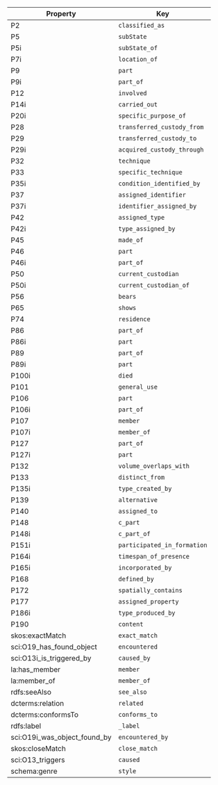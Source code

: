 Property | Key
-------- | ---
P2 | `classified_as`
P5 | `subState`
P5i | `subState_of`
P7i | `location_of`
P9 | `part`
P9i | `part_of`
P12 | `involved`
P14i | `carried_out`
P20i | `specific_purpose_of`
P28 | `transferred_custody_from`
P29 | `transferred_custody_to`
P29i | `acquired_custody_through`
P32 | `technique`
P33 | `specific_technique`
P35i | `condition_identified_by`
P37 | `assigned_identifier`
P37i | `identifier_assigned_by`
P42 | `assigned_type`
P42i | `type_assigned_by`
P45 | `made_of`
P46 | `part`
P46i | `part_of`
P50 | `current_custodian`
P50i | `current_custodian_of`
P56 | `bears`
P65 | `shows`
P74 | `residence`
P86 | `part_of`
P86i | `part`
P89 | `part_of`
P89i | `part`
P100i | `died`
P101 | `general_use`
P106 | `part`
P106i | `part_of`
P107 | `member`
P107i | `member_of`
P127 | `part_of`
P127i | `part`
P132 | `volume_overlaps_with`
P133 | `distinct_from`
P135i | `type_created_by`
P139 | `alternative`
P140 | `assigned_to`
P148 | `c_part`
P148i | `c_part_of`
P151i | `participated_in_formation`
P164i | `timespan_of_presence`
P165i | `incorporated_by`
P168 | `defined_by`
P172 | `spatially_contains`
P177 | `assigned_property`
P186i | `type_produced_by`
P190 | `content`
skos:exactMatch | `exact_match`
sci:O19_has_found_object | `encountered`
sci:O13i_is_triggered_by | `caused_by`
la:has_member | `member`
la:member_of | `member_of`
rdfs:seeAlso | `see_also`
dcterms:relation | `related`
dcterms:conformsTo | `conforms_to`
rdfs:label | `_label`
sci:O19i_was_object_found_by | `encountered_by`
skos:closeMatch | `close_match`
sci:O13_triggers | `caused`
schema:genre | `style`